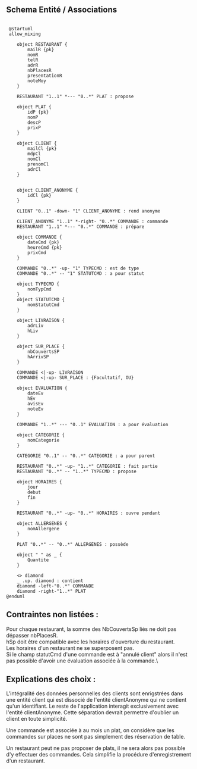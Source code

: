 ## Schema Entité / Associations

```plantuml

 @startuml
 allow_mixing

    object RESTAURANT {
        mailR {pk}
        nomR
        telR
        adrR
        nbPlacesR
        presentationR
        noteMoy
    }

    RESTAURANT "1..1" *--- "0..*" PLAT : propose

    object PLAT {
        idP {pk}
        nomP
        descP
        prixP
    }

    object CLIENT {
        mailCl {pk}
        mdpCl
        nomCl
        prenomCl
        adrCl
    }


    object CLIENT_ANONYME {
        idCl {pk}
    }

    CLIENT "0..1" -down- "1" CLIENT_ANONYME : rend anonyme

    CLIENT_ANONYME "1..1" *-right- "0..*" COMMANDE : commande
    RESTAURANT "1..1" *--- "0..*" COMMANDE : prépare

    object COMMANDE {
        dateCmd {pk}
        heureCmd {pk}
        prixCmd
    }

    COMMANDE "0..*" -up- "1" TYPECMD : est de type
    COMMANDE "0..*" -- "1" STATUTCMD : a pour statut

    object TYPECMD {
        nomTypCmd
    }
    object STATUTCMD {
        nomStatutCmd
    }

    object LIVRAISON {
        adrLiv
        hLiv
    }
    
    object SUR_PLACE {
        nbCouvertsSP
        hArrivSP        
    }

    COMMANDE <|-up- LIVRAISON
    COMMANDE <|-up- SUR_PLACE : {Facultatif, OU}

    object EVALUATION {
        dateEv
        hEv
        avisEv
        noteEv
    }

    COMMANDE "1..*" --- "0..1" EVALUATION : a pour évaluation

    object CATEGORIE {
        nomCategorie
    }

    CATEGORIE "0..1" -- "0..*" CATEGORIE : a pour parent

    RESTAURANT "0..*" -up- "1..*" CATEGORIE : fait partie
    RESTAURANT "0..*" -- "1..*" TYPECMD : propose

    object HORAIRES {
        jour
        debut
        fin
    }

    RESTAURANT "0..*" -up- "0..*" HORAIRES : ouvre pendant

    object ALLERGENES {
        nomAllergene
    }

    PLAT "0..*" -- "0..*" ALLERGENES : possède

    object " " as _ {
        Quantite
    }

    <> diamond
    _ .up. diamond : contient
    diamond -left-"0..*" COMMANDE
    diamond -right-"1..*" PLAT
@enduml
```

## Contraintes non listées : 

Pour chaque restaurant, la somme des NbCouvertsSp liés ne doit pas dépasser nbPlacesR.\
hSp doit être compatible avec les horaires d'ouverture du restaurant.\
Les horaires d'un restaurant ne se superposent pas.\
Si le champ statutCmd d'une commande est à "annulé client" alors il n'est pas possible d'avoir une évaluation associée à la commande.\

## Explications des choix :

L'intégralité des données personnelles des clients sont enrigstrées dans une entité client qui est dissocié de l'entité clientAnonyme qui ne contient qu'un identifiant. Le reste de l'application interagit exclusivement avec l'entité clientAnonyme. Cette séparation devrait permettre d'oublier un client en toute simplicité.

Une commande est associée à au mois un plat, on considère que les commandes sur places ne sont pas simplement des réservation de table.

Un restaurant peut ne pas proposer de plats, il ne sera alors pas possible d'y effectuer des commandes. Cela simplifie la procédure d'enregistrement d'un restaurant.